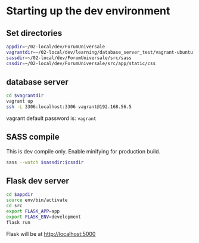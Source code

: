 # Starting up the dev environment

## Set directories
```bash
appdir=~/02-local/dev/ForumUniversale
vagrantdir=~/02-local/dev/learning/database_server_test/vagrant-ubuntu
sassdir=~/02-local/dev/ForumUniversale/src/sass
cssdir=~/02-local/dev/ForumUniversale/src/app/static/css
```

## database server
```bash
cd $vagrantdir
vagrant up
ssh -L 3306:localhost:3306 vagrant@192.168.56.5
```
vagrant default password is: `vagrant`

## SASS compile
This is dev compile only. Enable minifying for production build.
```bash
sass --watch $sassdir:$cssdir
```

## Flask dev server
```bash
cd $appdir
source env/bin/activate
cd src
export FLASK_APP=app
export FLASK_ENV=development
flask run
```

Flask will be at [http://localhost:5000](http://localhost:5000)
